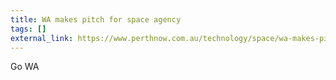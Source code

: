 ```yaml
---
title: WA makes pitch for space agency
tags: []
external_link: https://www.perthnow.com.au/technology/space/wa-makes-pitch-for-space-agency-ng-b88900975z
---
```


Go WA
